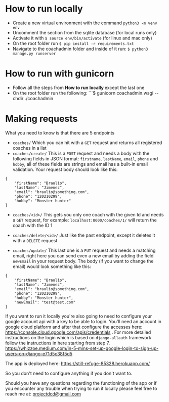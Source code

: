# How to run locally

- Create a new virtual environment with the command ```python3 -m venv env```
- Uncomment the section from the sqlite database (for local runs only)
- Activate it with ```$ source env/bin/activate``` (for linux and mac only)
- On the root folder run ```$ pip install -r requirements.txt```
- Navigate to the coachadmin folder and inside of it run: ```$ python3 manage.py runserver```

# How to run with gunicorn
- Follow all the steps from <strong> How to run locally </strong> except the last one
- On the root folder run the following: ```$ gunicorn coachadmin.wsgi --chdir ./coachadmin

# Making requests

What you need to know is that there are 5 endpoints 
- ```coaches/``` Which you can hit with a ```GET``` request and returns all registered coaches in a list
- ```coaches/create/``` This is a ```POST``` request and needs a body with the following fields in JSON format: ```firstname```, ```lastName```, ```email```, ```phone``` and ```hobby```, all of these fields are strings and email has a built-in email validation. Your request body should look like this:
```
{
	"firstName": "Braulio",
	"lastName": "Jimenez",
	"email": "braulio@something.com",
	"phone": "120210299",
	"hobby": "Monster hunter"
}
```

- ```coaches/<id>/``` This gets you only one coach with the given Id and needs a ```GET``` request, for example: ```localhost:8000/coaches/1/``` will return the coach with the ID 1

- ```coaches/delete/<id>/``` Just like the past endpoint, except it deletes it with a ```DELETE``` request

- ```coaches/update/``` This last one is a ```PUT``` request and needs a matching email, right here you can send even a new email by adding the field ```newEmail``` in your request body. The body (if you want to change the email) would look something like this:
```
{
	"firstName": "Braulio",
	"lastName": "Jimenez",
	"email": "braulio@something.com",
	"phone": "120210299",
	"hobby": "Monster hunter",
    "newEmail": "test@test.com"
}
```

If you want to run it locally you're also going to need to configure your google account api with a key to be able to login. You'll need an account in google cloud platform and after that configure the accesses here: https://console.cloud.google.com/apis/credentials . For more detailed instructions on the login which is based on ```django-allauth``` framework follow the instructions in here starting from step 7. https://whizzoe.medium.com/in-5-mins-set-up-google-login-to-sign-up-users-on-django-e71d5c38f5d5

The app is deployed here: https://still-refuge-85328.herokuapp.com/

So you don't need to configure anything if you don't want to.

Should you have any questions regarding the functioning of the app or if you encounter any trouble when trying to run it locally please feel free to reach me at: projectdcd@gmail.com